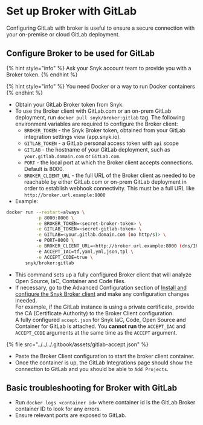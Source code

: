 # Set up Broker with GitLab

Configuring GitLab with broker is useful to ensure a secure connection with your on-premise or cloud GitLab deployment.

## Configure Broker to be used for GitLab

{% hint style="info" %}
Ask your Snyk account team to provide you with a Broker token.
{% endhint %}

{% hint style="info" %}
You need Docker or a way to run Docker containers
{% endhint %}

* Obtain your GitLab Broker token from Snyk.
* To use the Broker client with GitLab.com or an on-prem GitLab deployment, run `docker pull snyk/broker:gitlab` tag. The following environment variables are required to configure the Broker client:
  * `BROKER_TOKEN` - the Snyk Broker token, obtained from your GitLab integration settings view (app.snyk.io).
  * `GITLAB_TOKEN` - a GitLab personal access token with `api` scope
  * `GITLAB` - the hostname of your GitLab deployment, such as `your.gitlab.domain.com` or `GitLab.com`.
  * `PORT` - the local port at which the Broker client accepts connections. Default is 8000.
  * `BROKER_CLIENT_URL` - the full URL of the Broker client as needed to be reachable by either GitLab.com or on-prem GitLab deployment in order to establish webhook connectivity. This must be a full URL like `http://broker.url.example:8000`
* Example:

```bash
docker run --restart=always \
           -p 8000:8000 \
           -e BROKER_TOKEN=<secret-broker-token> \
           -e GITLAB_TOKEN=<secret-gitlab-token> \
           -e GITLAB=<your.gitlab.domain.com (no http/s)> \
           -e PORT=8000 \
           -e BROKER_CLIENT_URL=<http://broker.url.example:8000 (dns/IP:port)> \
           -e ACCEPT_IAC=tf,yaml,yml,json,tpl \
           -e ACCEPT_CODE=true \
       snyk/broker:gitlab
```

* This command sets up a fully configured Broker client that will analyze Open Source, IaC, Container and Code files.
* If necessary, go to the Advanced Configuration section of [Install and configure the Snyk Broker client](../set-up-snyk-broker/how-to-install-and-configure-your-snyk-broker-client.md) and make any configuration changes ineeded.\
  For example, if the GitLab instance is using a private certificate, provide the CA (Certificate Authority) to the Broker Client configuration.\
  A fully configured `accept.json` for Snyk IaC, Code, Open Source and Container for GitLab is attached. You **cannot run** the `ACCEPT_IAC` and `ACCEPT_CODE` arguments at the same time as the `ACCEPT` argument.

{% file src="../../../.gitbook/assets/gitlab-accept.json" %}

* Paste the Broker Client configuration to start the broker client container.
* Once the container is up, the GitLab Integrations page should show the connection to GitLab and you should be able to `Add Projects`.

## Basic troubleshooting for Broker with GitLab

* Run `docker logs <container id>` where container id is the GitLab Broker container ID to look for any errors.
* Ensure relevant ports are exposed to GitLab.
